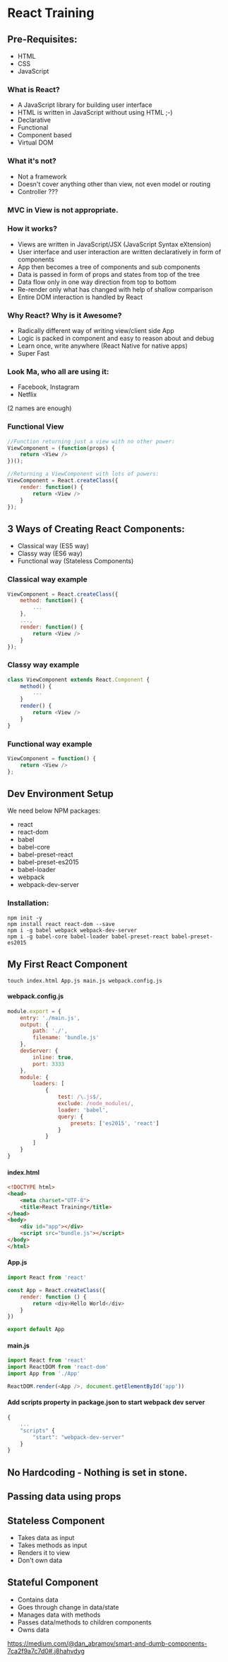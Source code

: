 # React Training

## Pre-Requisites:
- HTML
- CSS
- JavaScript

### What is React?
- A JavaScript library for building user interface 
- HTML is written in JavaScript without using HTML ;-)
- Declarative
- Functional
- Component based
- Virtual DOM

### What it's not?
- Not a framework
- Doesn't cover anything other than view, not even model or routing
- Controller ???

### MVC in View is not appropriate.

### How it works?
- Views are written in JavaScript/JSX (JavaScript Syntax eXtension)
- User interface and user interaction are written declaratively in form of components
- App then becomes a tree of components and sub components
- Data is passed in form of props and states from top of the tree
- Data flow only in one way direction from top to bottom
- Re-render only what has changed with help of shallow comparison
- Entire DOM interaction is handled by React

### Why React? Why is it Awesome?
- Radically different way of writing view/client side App
- Logic is packed in component and easy to reason about and debug
- Learn once, write anywhere (React Native for native apps)
- Super Fast

### Look Ma, who all are using it:
- Facebook, Instagram
- Netflix

(2 names are enough)

### Functional View

```js
//Function returning just a view with no other power:
ViewComponent = (function(props) {
	return <View />
})();
```

```js
//Returning a ViewComponent with lots of powers:
ViewComponent = React.createClass({
	render: function() {
		return <View />
	}
});
````

## 3 Ways of Creating React Components:
- Classical way (ES5 way)
- Classy way (ES6 way)
- Functional way (Stateless Components)

### Classical way example

```js
ViewComponent = React.createClass({
	method: function() {
		...
	},
	...,
	render: function() {
		return <View />
	}
});
```

### Classy way example

```js
class ViewComponent extends React.Component {
	method() {
		...
	}
	render() {
		return <View />
	}
}
```


### Functional way example

```js
ViewComponent = function() {
	return <View />
};
```

## Dev Environment Setup

We need below NPM packages:
- react
- react-dom
- babel
- babel-core
- babel-preset-react
- babel-preset-es2015
- babel-loader
- webpack
- webpack-dev-server


### Installation:

```
npm init -y
npm install react react-dom --save
npm i -g babel webpack webpack-dev-server
npm i -g babel-core babel-loader babel-preset-react babel-preset-es2015
```

## My First React Component

```
touch index.html App.js main.js webpack.config.js
```

#### webpack.config.js
```js
module.export = {
	entry: './main.js',
	output: {
		path: './',
		filename: 'bundle.js'
	},
	devServer: {
		inline: true,
		port: 3333
	},
	module: {
		loaders: [
			{
				test: /\.js$/,
				exclude: /node_modules/,
				loader: 'babel',
				query: {
					presets: ['es2015', 'react']
				}
			}
		]
	}
}
```

#### index.html
```html
<!DOCTYPE html>
<head>
	<meta charset="UTF-8">
	<title>React Training</title>
</head>
<body>
	<div id="app"></div>
	<script src="bundle.js"></script>
</body>
</html>
```

#### App.js
```js
import React from 'react'

const App = React.createClass({
	render: function () {
		return <div>Hello World</div>
	}
})

export default App
```

#### main.js
```js
import React from 'react'
import ReactDOM from 'react-dom'
import App from './App'

ReactDOM.render(<App />, document.getElementById('app'))
```

#### Add scripts property in package.json to start webpack dev server
```js
{
	...
	"scripts" {
		"start": "webpack-dev-server"
	}
}
```

## No Hardcoding - Nothing is set in stone.

## Passing data using props

## Stateless Component
- Takes data as input
- Takes methods as input
- Renders it to view
- Don't own data

## Stateful Component
- Contains data
- Goes through change in data/state
- Manages data with methods
- Passes data/methods to children components
- Owns data

https://medium.com/@dan_abramov/smart-and-dumb-components-7ca2f9a7c7d0#.j8hahvdyg
